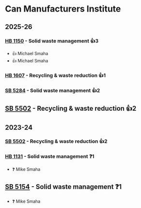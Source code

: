 # Can Manufacturers Institute
## 2025-26

### [HB 1150](/bill/2025-26/hb/1150/) - Solid waste management 👍3  
* 👍 Michael Smaha
* 👍 Michael Smaha

### [HB 1607](/bill/2025-26/hb/1607/) - Recycling & waste reduction 👍1  

### [SB 5284](/bill/2025-26/sb/5284/) - Solid waste management 👍2  

## [SB 5502](/bill/2025-26/sb/5502/) - Recycling & waste reduction 👍2  

## 2023-24

### [SB 5502](/bill/2023-24/sb/5502/) - Recycling & waste reduction 👍2  

### [HB 1131](/bill/2023-24/hb/1131/) - Solid waste management   ❓1
* ❓ Mike Smaha

## [SB 5154](/bill/2023-24/sb/5154/) - Solid waste management   ❓1
* ❓ Mike Smaha
